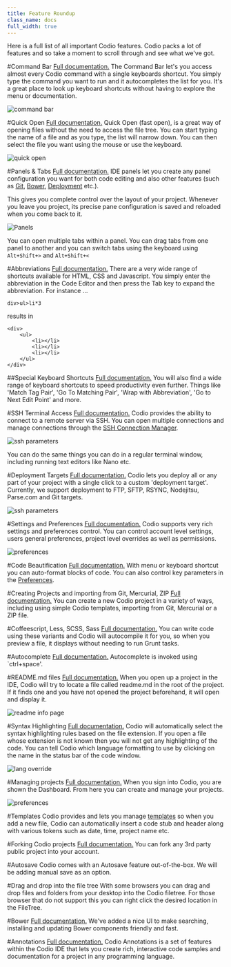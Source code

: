 ```yaml
---
title: Feature Roundup
class_name: docs
full_width: true
---
```


Here is a full list of all important Codio features. Codio packs a lot of features and so take a moment to scroll through and see what we've got.

#Command Bar
[Full documentation.](/docs/command-bar) The Command Bar let's you access almost every Codio command with a single keyboards shortcut. You simply type the command you want to run and it autocompletes the list for you. It's a great place to look up keyboard shortcuts without having to explore the menu or documentation.

![command bar](/img/docs/command-bar.png)

#Quick Open
[Full documentation.](/docs/ide/ide-general/quick-open/) Quick Open (fast open), is a great way of opening files without the need to access the file tree. You can start typing the name of a file and as you type, the list will narrow down. You can then select the file you want using the mouse or use the keyboard.

![quick open](/img/docs/quick-open.png)

#Panels & Tabs
[Full documentation.](/docs/panels/) IDE panels let you create any panel configuration you want for both code editing and also other features (such as [Git](/docs/git), [Bower](/docs/bower), [Deployment](/docs/deployment) etc.).

This gives you complete control over the layout of your project. Whenever you leave you project, its precise pane configuration is saved and reloaded when you come back to it.

![Panels](/img/docs/panel-overview.png)

You can open multiple tabs within a panel. You can drag tabs from one panel to another and you can switch tabs using the keyboard using `Alt+Shift+>` and `Alt+Shift+<`

#Abbreviations
[Full documentation.](/docs/emmet/emmet-abbreviations/) There are a very wide range of shortcuts available for HTML, CSS and Javascript. You simply enter the abbreviation in the Code Editor and then press the Tab key to expand the abbreviation. For instance ...

	div>ul>li*3

results in 

	<div>
	    <ul>
	        <li></li>
	        <li></li>
	        <li></li>
	    </ul>
	</div>


##Special Keyboard Shortcuts
[Full documentation.](/docs/emmet/emmet-actions/) You will also find a wide range of keyboard shortcuts to speed productivity even further. Things like 'Match Tag Pair', 'Go To Matching Pair', 'Wrap with Abbreviation', 'Go to Next Edit Point' and more.

#SSH Terminal Access
[Full documentation.](/docs/ssh/) Codio provides the ability to connect to a remote server via SSH. You can open multiple connections and manage connections through the [SSH Connection Manager](/docs/ssh/ssh-manager).

![ssh parameters](/img/docs/ssh-tab.png)

You can do the same things you can do in a regular terminal window, including running text editors like Nano etc.

#Deployment Targets
[Full documentation.](/docs/deployment/deploy/)
Codio lets you deploy all or any part of your project with a single click to a custom 'deployment target'. Currently, we support deployment to FTP, SFTP, RSYNC, Nodejitsu, Parse.com and Git targets.

![ssh parameters](/img/docs/deploy-details.png)

#Settings and Preferences
[Full documentation.](/docs/settings-prefs/) Codio supports very rich settings and preferences control. You can control account level settings, users general preferences, project level overrides as well as permissions.

![preferences](/img/docs/prefs-user.png)

#Code Beautification
[Full documentation.](/docs/ide-beautify/) With menu or keyboard shortcut you can auto-format blocks of code. You can also control key parameters in the [Preferences](/docs/settings-prefs/codio-prefs/).

#Creating Projects and importing from Git, Mercurial, ZIP
[Full documentation.](/docs/console/creating/) You can create a new Codio project in a variety of ways, including using simple Codio templates, importing from Git, Mercurial or a ZIP file.

#Coffeescript, Less, SCSS, Sass
[Full documentation.](/docs/compiling/) You can write code using these variants and Codio will autocompile it for you, so when you preview a file, it displays without needing to run Grunt tasks.

#Autocomplete
[Full documentation.](/docs/autocomplete/) Autocomplete is invoked using `ctrl+space'.

#README.md files
[Full documentation.](/docs/ide/ide-general/readme-md/) When you open up a project in the IDE, Codio will try to locate a file called readme.md in the root of the project. If it finds one and you have not opened the project beforehand, it will open and display it. 

![readme info page](/img/docs/readme-md.png)

#Syntax Highlighting
[Full documentation.](/docs/ide/code-editor/ide-force-lang/) Codio will automatically select the syntax highlighting rules based on the file extension. If you open a file whose extension is not known then you will not get any highlighting of the code. You can tell Codio which language formatting to use by clicking on the name in the status bar of the code window.

![lang override](/img/docs/ide-force-lang.png)

#Managing projects
[Full documentation.](/s/docs/console/) When you sign into Codio, you are shown the Dashboard. From here you can create and manage your projects.

![preferences](/img/docs/console-screen.png)

#Templates
Codio provides and lets you manage [templates](/docs/ide/ide-general/templates) so when you add a new file, Codio can automatically insert a code stub and header along with various tokens such as date, time, project name etc.


#Forking Codio projects
[Full documentation.](/docs/ide/ide-general/fork/) You can fork any 3rd party public project into your account.

#Autosave
Codio comes with an Autosave feature out-of-the-box. We will be adding manual save as an option.

#Drag and drop into the file tree
With some browsers you can drag and drop files and folders from your desktop into the Codio filetree. For those browser that do not support this you can right click the desired location in the FileTree.

#Bower
[Full documentation.](/docs/bower/) We've added a nice UI to make searching, installing and updating Bower components friendly and fast.

#Annotations
[Full documentation.](/docs/annotations/) Codio Annotations is a set of features within the Codio IDE that lets you create rich, interactive code samples and documentation for a project in any programming language.


